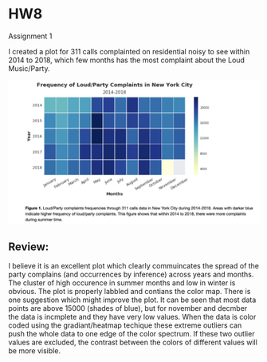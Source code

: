 # HW8

Assignment 1

I created a plot for 311 calls complainted on residential noisy to see within 2014 to 2018, which few months has the most complaint about the Loud Music/Party.

![Alt text](HW8_A1.png)

## Review:

I believe it is an excellent plot which clearly commuincates the spread of the party complains (and occurrences by inference) across years and months. The cluster of high occurence in summer months and low in winter is obvious. The plot is properly labbled and contians the color map. 
There is one suggestion which might improve the plot. It can be seen that most data points are above 15000 (shades of blue), but for november and decmber the data is incmplete and they have very low values. When the data is color coded using the gradiant/heatmap techique these extreme outliers can push the whole data to one edge of the color spectrum. If these two outlier values are excluded, the contrast between the colors of different values will be more visible.

